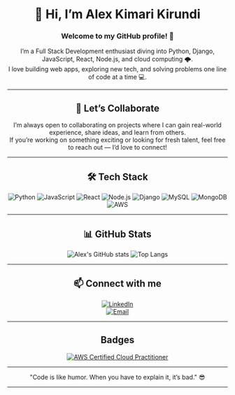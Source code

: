 <div align="center">

# 👋 Hi, I’m Alex Kimari Kirundi
### Welcome to my GitHub profile! 🚀

I’m a Full Stack Development enthusiast diving into Python, Django, JavaScript, React, Node.js, and cloud computing 🌩️.  
I love building web apps, exploring new tech, and solving problems one line of code at a time 💻.  

--- 

## 🤝 Let’s Collaborate

I’m always open to collaborating on projects where I can gain real-world experience, share ideas, and learn from others.  
If you’re working on something exciting or looking for fresh talent, feel free to reach out — I’d love to connect!

---

## 🛠️ Tech Stack

![Python](https://img.shields.io/badge/Python-3776AB?style=for-the-badge&logo=python&logoColor=white)
![JavaScript](https://img.shields.io/badge/JavaScript-F7DF1E?style=for-the-badge&logo=javascript&logoColor=black)
![React](https://img.shields.io/badge/React-61DAFB?style=for-the-badge&logo=react&logoColor=black)
![Node.js](https://img.shields.io/badge/Node.js-339933?style=for-the-badge&logo=node.js&logoColor=white)
![Django](https://img.shields.io/badge/Django-092E20?style=for-the-badge&logo=django&logoColor=white)
![MySQL](https://img.shields.io/badge/MySQL-4479A1?style=for-the-badge&logo=mysql&logoColor=white)
![MongoDB](https://img.shields.io/badge/MongoDB-47A248?style=for-the-badge&logo=mongodb&logoColor=white)
![AWS](https://img.shields.io/badge/AWS-232F3E?style=for-the-badge&logo=amazon-aws&logoColor=white)

---

## 📊 GitHub Stats

![Alex's GitHub stats](https://github-readme-stats.vercel.app/api?username=AlexkLearn&show_icons=true&theme=radical)
![Top Langs](https://github-readme-stats.vercel.app/api/top-langs/?username=AlexkLearn&layout=compact&theme=radical)

---

## 📫 Connect with me

[![LinkedIn](https://img.shields.io/badge/LinkedIn-0A66C2?style=for-the-badge&logo=linkedin&logoColor=white)](https://www.linkedin.com/in/alex-kimari)  
[![Email](https://img.shields.io/badge/Email-D14836?style=for-the-badge&logo=gmail&logoColor=white)](mailto:kimaria117@gmail.com)

---  

## Badges  

<a href="https://www.credly.com/badges/db2820a0-a8cf-4b9e-9dda-10b4a611b447/public_url" target="_blank">
  <img src="https://images.credly.com/size/110x110/images/00634f82-b07f-4bbd-a6bb-53de397fc3a6/image.png" alt="AWS Certified Cloud Practitioner" />
</a>  

---


<div align="center">
"Code is like humor. When you have to explain it, it’s bad." 😎
</div>  

---

</div>
